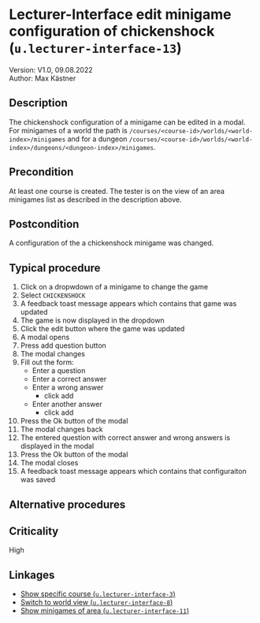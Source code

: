 # Lecturer-Interface edit minigame configuration of chickenshock (`u.lecturer-interface-13`)


Version: V1.0, 09.08.2022 \
Author: Max Kästner

## Description

The chickenshock configuration of a minigame can be edited in a modal. For minigames of a world the path is `/courses/<course-id>/worlds/<world-index>/minigames` and for a dungeon `/courses/<course-id>/worlds/<world-index>/dungeons/<dungeon-index>/minigames`.

## Precondition

At least one course is created. The tester is on the view of an area minigames list as described in the description above.

## Postcondition

A configuration of the a chickenshock minigame was changed.

## Typical procedure

1. Click on a dropwdown of a minigame to change the game
2. Select `CHICKENSHOCK`
3. A feedback toast message appears which contains that game was updated
4. The game is now displayed in the dropdown
5. Click the edit button where the game was updated
6. A modal opens
7. Press add question button
8. The modal changes
9. Fill out the form:
    - Enter a question
    - Enter a correct answer
    - Enter a wrong answer
        - click add
    - Enter another answer
        - click add
10. Press the Ok button of the modal
11. The modal changes back
12. The entered question with correct answer and wrong answers is displayed in the modal
13. Press the Ok button of the modal
14. The modal closes
15. A feedback toast message appears which contains that configuraiton was saved

## Alternative procedures


## Criticality

High

## Linkages

- [Show specific course (`u.lecturer-interface-3`)](u-lecturer-interface-03-show-specific-course.md)
- [Switch to world view (`u.lecturer-interface-8`)](u-lecturer-interface-08-switch-to-world-view.md)
- [Show minigames of area (`u.lecturer-interface-11`)](u-lecturer-interface-11-show-minigames-of-area.md)